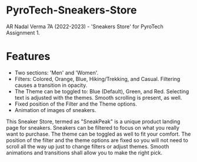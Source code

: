 # PyroTech-Sneakers-Store
AR Nadal Verma 7A (2022-2023) - 'Sneakers Store' for PyroTech Assignment 1.

# Features
- Two sections: 'Men' and 'Women'.
- Filters: Colored, Orange, Blue, Hiking/Trekking, and Casual. Filtering causes a transition in opacity.
- The Theme can be toggled to: Blue (Default), Green, and Red. Selecting text is adjusted with the themes. Smooth scrolling is present, as well.
- Fixed position of the Filter and the Theme options.
- Animation of images of sneakers.

This Sneaker Store, termed as "SneakPeak" is a unique product landing page for sneakers. Sneakers can be filtered to focus on what you really want to purchase. The theme can be toggled as well to fit your comfort. The position of the filter and the theme options are fixed so you will not need to scroll all the way up just to change filters or adjust themes. Smooth animations and transitions shall allow you to make the right pick.
